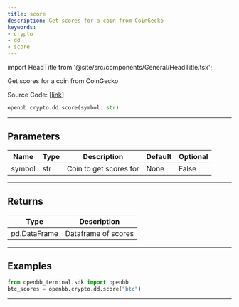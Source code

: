 ```yaml
---
title: score
description: Get scores for a coin from CoinGecko
keywords:
- crypto
- dd
- score
---
```


import HeadTitle from '@site/src/components/General/HeadTitle.tsx';

<HeadTitle title="crypto.dd.score - Reference | OpenBB SDK Docs" />

Get scores for a coin from CoinGecko

Source Code: [[link](https://github.com/OpenBB-finance/OpenBBTerminal/tree/main/openbb_terminal/cryptocurrency/due_diligence/sdk_helper.py#L31)]

```python wordwrap
openbb.crypto.dd.score(symbol: str)
```

---

## Parameters

| Name | Type | Description | Default | Optional |
| ---- | ---- | ----------- | ------- | -------- |
| symbol | str | Coin to get scores for | None | False |


---

## Returns

| Type | Description |
| ---- | ----------- |
| pd.DataFrame | Dataframe of scores |
---

## Examples

```python
from openbb_terminal.sdk import openbb
btc_scores = openbb.crypto.dd.score("btc")
```

---

